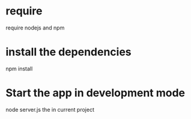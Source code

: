 # require

require nodejs and npm

# install the dependencies

npm install

# Start the app in development mode

node server.js the in current project
